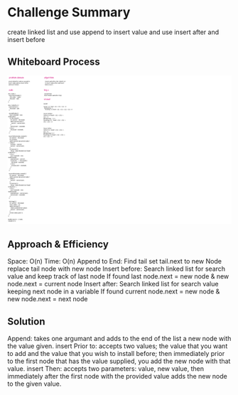 # Challenge Summary
create linked list and use append to insert value and use insert after and insert before

## Whiteboard Process
![whiteboard](../image/ll.png)
## Approach & Efficiency

Space: O(n) Time: O(n) Append to End: Find tail set tail.next to new Node replace tail node with new node Insert before: Search linked list for search value and keep track of last node If found last node.next = new node & new node.next = current node Insert after: Search linked list for search value keeping next node in a variable If found current node.next = new node & new node.next = next node
## Solution
Append: takes one argumant and adds to the end of the list a new node with the value given.
insert
Prior to: accepts two values; the value that you want to add and the value that you wish to install before; then immediately prior to the first node that has the value supplied, you add the new node with that value.
insert
Then: accepts two parameters: value, new value, then immediately after the first node with the provided value adds the new node to the given value.
